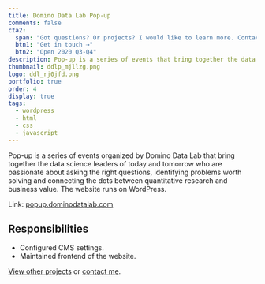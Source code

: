```yaml
---
title: Domino Data Lab Pop-up
comments: false
cta2:
  span: "Got questions? Or projects? I would like to learn more. Contact me today!"
  btn1: "Get in touch ⇢"
  btn2: "Open 2020 Q3-Q4"
description: Pop-up is a series of events that bring together the data science leaders of today and tomorrow who are passionate about asking the right questions, identifying problems worth solving, and connecting the dots between quantitative research and business value.
thumbnail: ddlp_mjllzg.png
logo: ddl_rj0jfd.png
portfolio: true
order: 4
display: true
tags:
  - wordpress
  - html
  - css
  - javascript
---
```


Pop-up is a series of events organized by Domino Data Lab that bring together the data science leaders of today and tomorrow who are passionate about asking the right questions, identifying problems worth solving and connecting the dots between quantitative research and business value. The website runs on WordPress.

Link: [popup.dominodatalab.com](//popup.dominodatalab.com)

## Responsibilities

- Configured CMS settings.
- Maintained frontend of the website.

[View other projects](/portfolio/) or [contact me](/contact/).
